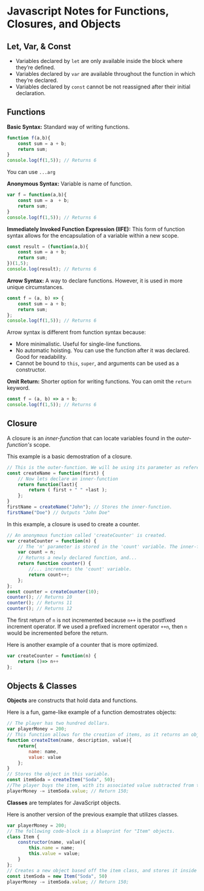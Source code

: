 # Javascript Notes for Functions, Closures,  and Objects
## Let, Var, & Const
- Variables declared by `let` are only available inside the block where they’re defined.
- Variables declared by `var` are available throughout the function in which they’re declared.
- Variables declared by `const` cannot be not reassigned after their initial declaration.

## Functions
**Basic Syntax:** Standard way of writing functions.
```js
function f(a,b){
    const sum = a + b;
    return sum;
}
console.log(f(1,5)); // Returns 6
```
You can use `...arg`

**Anonymous Syntax:** Variable is name of function. 
```js
var f = function(a,b){
    const sum = a  + b;
    return sum;
}
console.log(f(1,5)); // Returns 6
```

**Immediately Invoked Function Expression (IIFE):** This form of function syntax allows for the encapsulation of a variable within a new scope. 
```js
const result = (function(a,b){
    const sum = a + b;
    return sum;
})(1,5);
console.log(result); // Returns 6
```

**Arrow Syntax:** A way to declare functions. However, it is used in more unique circumstances.
```js
const f = (a, b) => {
    const sum = a + b;
    return sum;
};
console.log(f(1,5)); // Returns 6
```

Arrow syntax is different from function syntax because:
- More minimalistic. Useful for single-line functions.
- No automatic hoisting. You can use the function after it was declared. Good for readability.
- Cannot be bound to `this`, `super`, and arguments can be used as a constructor.

**Omit Return:** Shorter option for writing functions. You can omit the `return` keyword.
```js
const f = (a, b) => a + b;
console.log(f(1,5)); // Returns 6
```

## Closure
A  closure is an *inner-function* that can locate variables found in the *outer-function's* scope. 

This example is a basic demostration of a closure.

```js
// This is the outer-function. We will be using its parameter as reference.
const createName = function(first) {
    // Now lets declare an inner-function
    return function(last){
        return ( first + " " +last );
    };
}
firstName = createName("John"); // Stores the inner-function.
firstName("Doe") // Outputs "John Doe"
```

In this example, a closure is used to create a counter.
```js
// An anonymous function called 'createCounter' is created.
var createCounter = function(n) {
    // The 'n' parameter is stored in the 'count' variable. The inner-function can call back to this.
    var count = n;
    // Returns a newly declared function, and...
    return function counter() {
        //... increments the 'count' variable.
        return count++;
    };
};
const counter = createCounter(10);
counter(); // Returns 10
counter(); // Returns 11
counter(); // Returns 12
```
The first return of `n` is not incremented because `n++`  is the postfixed increment operator. If we used a prefixed increment operator `++n`, then `n` would be incremented before the return.

Here is another example of a counter that is more optimized.
```js
var createCounter = function(n) {
    return ()=> n++
};
```

## Objects & Classes
**Objects** are constructs that hold data and functions.

Here is a fun, game-like example of a function demostrates objects:
```js
// The player has two hundred dollars.
var playerMoney = 200;
// This function allows for the creation of items, as it returns an object.
function createItem(name, description, value){
    return{
        name: name,
        value: value
    };
}
// Stores the object in this variable.
const itemSoda = createItem("Soda", 50);
//The player buys the item, with its associated value subtracted from the player.
playerMoney -= itemSoda.value; // Return 150;
```
**Classes** are templates for JavaScript objects. 

Here is another version of the previous example that utilizes classes.

```js
var playerMoney = 200;
// The following code-block is a blueprint for "Item" objects.
class Item {
    constructor(name, value){
        this.name = name;
        this.value = value;
    }
};
// Creates a new object based off the item class, and stores it inside a variable.
const itemSoda = new Item("Soda", 50)
playerMoney -= itemSoda.value; // Return 150;
```